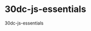 # 30dc-js-essentials
30dc-js-essentials

<!-- Lesson 2 Time Pause 15:45 -->
<!-- Lesson (03). 19:50 / 17:21, (01:06:29) Vid (27) Time End -->
<!-- Lesson (04) Operators. 19:50 / 21:58, (01:06:29) Vid (27) Time End -->
